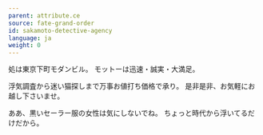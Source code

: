 ```yaml
---
parent: attribute.ce
source: fate-grand-order
id: sakamoto-detective-agency
language: ja
weight: 0
---
```


処は東京下町モダンビル。
モットーは迅速・誠実・大満足。

浮気調査から迷い猫探しまで万事お値打ち価格で承り。
是非是非、お気軽にお越し下さいませ。

ああ、黒いセーラー服の女性は気にしないでね。
ちょっと時代から浮いてるだけだから。
